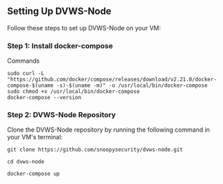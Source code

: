 ## Setting Up DVWS-Node

Follow these steps to set up DVWS-Node on your VM:

### Step 1: Install docker-compose
Commands 

```
sudo curl -L "https://github.com/docker/compose/releases/download/v2.21.0/docker-compose-$(uname -s)-$(uname -m)" -o /usr/local/bin/docker-compose
sudo chmod +x /usr/local/bin/docker-compose
docker-compose --version
```


### Step 2: DVWS-Node Repository

Clone the DVWS-Node repository by running the following command in your VM's terminal:

```
git clone https://github.com/snoopysecurity/dvws-node.git

cd dvws-node

docker-compose up
```

